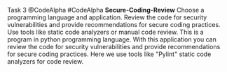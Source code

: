 Task 3
@CodeAlpha #CodeAlpha
********Secure-Coding-Review********
Choose a programming language and application. Review the code for security vulnerabilities and provide recommendations for secure coding practices. Use tools like static code analyzers or manual code review.
This is a program in python programming language. With this application you can review the code for security vulnerabilities and provide recommendations for secure coding practices. Here we use tools like "Pylint" static code analyzers for code review.
